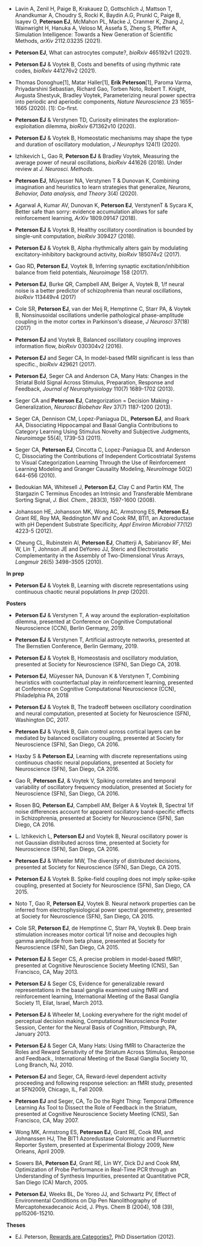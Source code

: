 - Lavin A, Zenil H, Paige B, Krakauez D, Gottschlich J, Mattson T, Anandkumar A, Choudry S, Rocki K, Baydin A.G, Prunkl C, Paige B, Isayev O, **Peterson EJ**, McMahon PL, Macke J, Cranmer K, Zhang J, Wainwright H, Hanuka A, Veloso M, Assefa S, Zheng S, Pfeffer A, Simulation Intelligence: Towards a New Generation of Scientific Methods, _arXiv_ 2112.03235 (2021).
 
- **Peterson EJ**, What can astrocytes compute?, _bioRxiv_ 465192v1 (2021). 

- **Peterson EJ** & Voytek B, Costs and benefits of using rhythmic rate codes, _bioRxiv_ 441276v2 (2021). 
   
- Thomas Donoghue[1], Matar Haller[1], **Erik Peterson**[1], Paroma Varma, Priyadarshini Sebastian, Richard Gao, Torben Noto, Robert T. Knight, Avgusta Shestyuk,  Bradley Voytek, Parameterizing neural power spectra into periodic and aperiodic components, _Nature Neuroscience_ 23 1655-1665 (2020). [1]: Co-first. 

- **Peterson EJ** & Verstynen TD, Curiosity eliminates the exploration-exploitation dilemma, _bioRxiv_ 671362v10 (2020). 

- **Peterson EJ** & Voytek B, Homeostatic mechanisms may shape the type and duration of oscillatory modulation, _J Neurophys_ 124(1) (2020).

- Izhikevich L, Gao R, **Peterson EJ** & Bradley Voytek, Measuring the average power of neural oscillations, _bioRxiv_ 441626 (2018). Under review at _J. Neurosci. Methods_.

- **Peterson EJ**, Müyesser NA, Verstynen T & Dunovan K, Combining imagination and heuristics to learn strategies that generalize, _Neurons, Behavior, Data analysis, and Theory_ 3(4) (2020).

- Agarwal A, Kumar AV, Dunovan K, **Peterson EJ**, VerstynenT & Sycara K, Better safe than sorry: evidence accumulation allows for safe reinforcement learning, _ArXiv_ 1809.09147 (2018).

- **Peterson EJ** & Voytek B, Healthy oscillatory coordination is bounded by single-unit computation, _bioRxiv_ 309427 (2018). 

- **Peterson EJ** & Voytek B, Alpha rhythmically alters gain by modulating excitatory-inhibitory background activity, _bioRxiv_ 185074v2 (2017). 

- Gao RD, **Peterson EJ**, Voytek B, Inferring synaptic excitation/inhibition balance from field potentials, _Neuroimage_ 158 (2017).

- **Peterson EJ**, Burke QR, Campbell AM, Belger A, Voytek B, 1/f neural noise is a better predictor of schizophrenia than neural oscillations, _bioRxiv_ 113449v4 (2017)

- Cole SR, **Peterson EJ**, van der Meij R, Hemptinne C, Starr PA, & Voytek B, Nonsinusoidal oscillations underlie pathological phase-amplitude coupling in the motor cortex in Parkinson's disease, _J Neurosci_ 37(18) (2017)

- **Peterson EJ** and Voytek B, Balanced oscillatory coupling improves information flow, _bioRxiv_ 030304v2 (2016). 

- **Peterson EJ** and Seger CA, In model-based fMRI significant is less than specific., _bioRxiv_ 429621 (2017).

- **Peterson EJ**, Seger CA and Anderson CA, Many Hats: Changes in the Striatal Bold Signal Across Stimulus, Preparation, Response and Feedback, _Journal of Neurophysiology_ 110(7) 1689-1702 (2013).

- Seger CA and **Peterson EJ**, Categorization = Decision Making - Generalization, _Neurosci Biobehav Rev_ 37(7) 1187-1200 (2013).

- Seger CA, Dennison CM, Lopez-Paniagua DL, **Peterson EJ**, and Roark AA, Dissociating Hippocampal and Basal Ganglia Contributions to Category Learning Using Stimulus Novelty and Subjective Judgments, _Neuroimage_ 55(4), 1739-53 (2011).

- Seger CA, **Peterson EJ**, Cincotta C, Lopez-Paniagua DL and Anderson C, Dissociating the Contributions of Independent Corticostriatal Systems to Visual Categorization Learning Through the Use of Reinforcement Learning Modeling and Granger Causality Modeling, _NeuroImage_ 50(2) 644-656 (2010).

- Bedoukian MA, Whitesell J, **Peterson EJ**, Clay C and Partin KM, The Stargazin C Terminus Encodes an Intrinsic and Transferable Membrane Sorting Signal, _J. Biol. Chem._, 283(3), 1597-1600 (2008).

- Johansson HE, Johansson MK, Wong AC, Armstrong ES, **Peterson EJ**, Grant RE, Roy MA, Reddington MV and Cook RM, BTI1, an Azoreductase with pH Dependent Substrate Specificity, _Appl Environ Microbiol_ 77(12) 4223-5 (2012).

- Cheung CL, Rubinstein AI, **Peterson EJ**, Chatterji A, Sabirianov RF, Mei W, Lin T, Johnson JE and DeYoreo JJ, Steric and Electrostatic Complementarity in the Assembly of Two-Dimensional Virus Arrays, _Langmuir_ 26(5) 3498–3505 (2010).


**In prep**

- **Peterson EJ** & Voytek B, Learning with discrete representations using continuous chaotic neural populations _In prep_ (2020). 


**Posters**

- **Peterson EJ** & Verstynen T, A way around the exploration-exploitation dilemma, presented at Conference on Cognitive Computational Neuroscience (CCN), Berlin Germany, 2019.

- **Peterson EJ** & Verstynen T, Artificial astrocyte networks, presented at The Bernstien Conference, Berlin Germany, 2019.

- **Peterson EJ** & Voytek B, Homeostasis and oscillatory modulation, presented at Society for Neuroscience (SFN), San Diego CA, 2018.

- **Peterson EJ**, Müyesser NA, Dunovan K & Verstynen T, Combining heuristics with counterfactual play in reinforcement learning, presented at Conference on Cognitive Computational Neuroscience (CCN), Philadelphia PA, 2018

- **Peterson EJ** & Voytek B, The tradeoff between oscillatory coordination and neural computation, presented at Society for Neuroscience (SFN), Washington DC, 2017.

- **Peterson EJ** & Voytek B, Gain control across cortical layers can be mediated by balanced oscillatory coupling, presented at Society for Neuroscience (SFN), San Diego, CA 2016.

- Haxby S & **Peterson EJ**, Learning with discrete representations using continuous chaotic neural populations, presented at Society for Neuroscience (SFN), San Diego, CA 2016.

- Gao R, **Peterson EJ**, & Voytek V, Spiking correlates and temporal variability of oscillatory frequency modulation, presented at Society for Neuroscience (SFN), San Diego, CA 2016.

- Rosen BQ, **Peterson EJ**, Campbell AM, Belger A & Voytek B, Spectral 1/f noise differences account for apparent oscillatory band-specific effects in Schizophrenia, presented at Society for Neuroscience (SFN), San Diego, CA 2016.

- L. Izhikevich L, **Peterson EJ** and Voytek B, Neural oscillatory power is not Gaussian distributed across time, presented at Society for Neuroscience (SFN), San Diego, CA 2016.

- **Peterson EJ** & Wheeler MW, The diversity of distributed decisions, presented at Society for Neuroscience (SFN), San Diego, CA 2015.

- **Peterson EJ** & Voytek B. Spike-field coupling does not imply spike-spike coupling, presented at Society for Neuroscience (SFN), San Diego, CA 2015.

- Noto T, Gao R, **Peterson EJ**, Voytek B. Neural network properties can be inferred from electrophysiological power spectral geometry, presented at Society for Neuroscience (SFN), San Diego, CA 2015.

- Cole SR, **Peterson EJ**, de Hemptinne C, Starr PA, Voytek B. Deep brain stimulation increases motor cortical 1/f noise and decouples high gamma amplitude from beta phase, presented at Society for Neuroscience (SFN), San Diego, CA 2015.

- **Peterson EJ** & Seger CS, A precise problem in model-based fMRI?, presented at Cognitive Neuroscience Society Meeting (CNS), San Francisco, CA, May 2013.

- **Peterson EJ** & Seger CS, Evidence for generalizable reward representations in the basal ganglia examined using fMRI and reinforcement learning, International Meeting of the Basal Ganglia Society 11, Eilat, Israel, March 2013.

- **Peterson EJ** & Wheeler M, Looking everywhere for the right model of perceptual decision making, Computational Neuroscience Poster Session, Center for the Neural Basis of Cognition, Pittsburgh, PA, January 2013.

- **Peterson EJ** & Seger CA, Many Hats: Using fMRI to Characterize the Roles and Reward Sensitivity of the Striatum Across Stimulus, Response and Feedback., International Meeting of the Basal Ganglia Society 10, Long Branch, NJ, 2010.

- **Peterson EJ** and Seger, CA, Reward-level dependent activity proceeding and following response selection: an fMRI study, presented at SFN2009, Chicago, IL, Fall 2009.

- **Peterson EJ** and Seger, CA, To Do the Right Thing: Temporal Difference Learning As Tool to Dissect the Role of Feedback in the Striatum, presented at Cognitive Neuroscience Society Meeting (CNS), San Francisco, CA, May 2007.

- Wong MK, Armstrong ES, **Peterson EJ**, Grant RE, Cook RM, and Johnanssen HJ, The BIT1 Azoredustase Colormatric and Fluormetric Reporter System, presented at Experimental Biology 2009, New Orleans, April 2009.

- Sowers BA, **Peterson EJ**, Grant RE, Lin WY, Dick DJ and Cook RM, Optimization of Probe Performance in Real-Time PCR through an Understanding of Synthesis Impurities, presented at Quantitative PCR, San Diego (CA) March, 2005.

- **Peterson EJ**, Weeks BL, De Yoreo JJ, and Schwartz PV, Effect of Environmental Conditions on Dip Pen Nanolithography of Mercaptohexadecanoic Acid, J. Phys. Chem B (2004), 108 (39), pp15206-15210.

**Theses**

-   EJ. Peterson, [Rewards are Categories?](https://github.com/parenthetical-e/dissertation), PhD Dissertation (2012).
